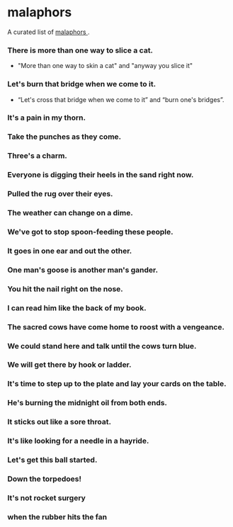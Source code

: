 # malaphors
A curated list of [ malaphors ](https://en.wiktionary.org/wiki/malaphor).

### There is more than one way to slice a cat.
* "More than one way to skin a cat" and "anyway you slice it"

### Let's burn that bridge when we come to it.
* “Let's cross that bridge when we come to it” and “burn one's bridges”.

### It's a pain in my thorn.

### Take the punches as they come.

### Three's a charm.

### Everyone is digging their heels in the sand right now.

### Pulled the rug over their eyes.

### The weather can change on a dime.

### We've got to stop spoon-feeding these people. 

### It goes in one ear and out the other. 

### One man's goose is another man's gander.

### You hit the nail right on the nose.

### I can read him like the back of my book.

### The sacred cows have come home to roost with a vengeance.

### We could stand here and talk until the cows turn blue.

### We will get there by hook or ladder.

### It's time to step up to the plate and lay your cards on the table.

### He's burning the midnight oil from both ends.

### It sticks out like a sore throat.

### It's like looking for a needle in a hayride.

### Let's get this ball started.

### Down the torpedoes!

### It's not rocket surgery

### when the rubber hits the fan
